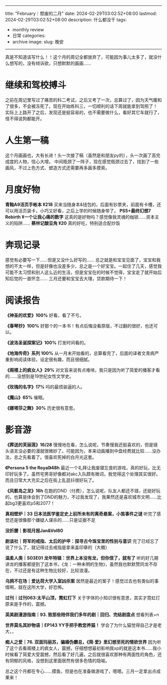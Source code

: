 
---
title: "February｜颓废的二月"
date: 2024-02-29T03:02:52+08:00
lastmod: 2024-02-29T03:02:52+08:00
description: 什么都没干
tags:
- monthly review 
- 日常
categories:
- archive
image: 
slug: 晚安
---
真是不知道该写什么！！这个月的周记全都放弃了，可能因为事儿太多了，就没什么想写的，没有倾诉欲，只想默默的画画……
# 继续和驾校搏斗
之前在周记里写过了痛苦的科二考试，之后又考了一次，总算过了，因为天气暖和了很多，不会被冻死了。现在开始练科三，一切顺利的话下周就能拿到驾照了！
实际上上路开了之后，发现还是挺容易的，也不需要做什么，看好其它车就行了，怪不得说狗都能开。
# 人生第一稿
这个月画画也，大有长进！头一次接了稿（虽然是和朋友py的），头一次画了高完成度的人物，信心大增。
中间瓶颈了一阵子，现在感觉瓶颈过去了，找到了一些画风，不过上色方式、塑造方式还需要再多画多摸索。
# 月度好物
**青釉A9活页手帐本 ¥218** 买来当随身本&钱包的，后面有钞票夹，前面有卡槽，还可以用活页装卡，小巧又好看，之后上学的时候随身带了。
**PS5+最终幻想7 Rebirth ¥一个让我心痛的数字** 这真的是好物吗？感觉像我灵魂的枷锁……资本主义的陷阱……
**蔡林记酸豆角 ¥20** 真的好吃，特别适合配炒饭
# 奔现记录
感觉有必要写一下……但是又没什么好写的……
总之就是和宝宝见面了，宝宝和我想的不太一样，但是好像也没差多少，总之是一个好宝宝。一起住了几天，感觉我可能不太习惯和别人这么近的生活，但是宝宝在的时候不觉得，宝宝走了就开始后知后觉的一直怀念……
三月还要和宝宝去大理，贷款期待一下！
# 阅读报告

**《神圣的欢爱》100%**
好看，看了不亏。

**《春琴抄》100%**
好那个的一本书！有点后悔没看原版，不过翻的很好，也还可以。

**《波洛圣诞探案记》100%**
打发时间看的。

**《地海传奇》系列 100%**
从一月末开始看的，总算看完了，后面的译者文青病严重影响阅读体验，设定很有趣，而且很细腻。

**《阁楼上的疯女人》29%**
对文盲来说有点难啃，我只是因为听了简爱的播客才看的……没想到是19世纪女性文学史。

**《玫瑰的名字》17%**
吗的最烦装逼的人。

**《魔山》65%**
催眠。

**《娜塔莎之舞》30%**
历史很有意思。

# 影音游

**《葬送的芙丽莲》16/28**
慢慢地在看，怎么说呢，节奏慢我还挺喜欢的，但是镜头语言没必要的漫就很微妙了。可能因为，本来动画播到中盘经费就比较……没办法，总之先看着了。很喜欢死掉的白月光这套。

**《Persona 5 the Royal》48h**
最近一个礼拜让我废寝忘食的游戏，真的好玩，比无印好玩多了。虽然宅男哥好像都对akc入队颇有微词，我觉得这个处理其实很好。而且日常大大充实之后在街上乱逛抖很好玩了。

**《风骸岛之龙》16h**
在跑的DND（付费），怎么说呢，队友人都还不错，还挺好玩的，也算是体会到了DND的魅力，不过我发现了，我果然还是喜欢城市文明……比起bg3更喜欢p5和2077！

**真相壁炉｜33 日本法医学鉴定史上前所未有的离奇悬案，小笛事件之谜**
听完了感觉还是很像那个嫌疑人谋杀的……只是证据不足

**没折腰｜影视月报Jan&Vol80**

**剧谈社｜将军的戒指、太后的护甲：探寻古今珠宝里的性别与意识**
完了已经忘了说了什么了，就记得过去戒指是拿来盖印章的（大概）

**温柔人类｜S03E01 龙年特辑：世界上本没有龙，但你信了，就有了**
听的好几期讲龙的播客都提到了这本书，《龙：一种未明的生物》，虽然我也默默赞同龙不存在，不过还是有这种生物比较好，比较浪漫。

**乌鸦不在场｜爱达荷大学入室凶杀案**
居然是最近的案子！感觉过去也有类似的事情啊，就在这所大学，好恐怖。

**过刊｜过刊063:太平山顶，霓虹灯下**
关于字体的小知识很有意思，其实才霓虹灯原来是手作的，震撼。

**英美剧漫游指南｜93. 致那些陪伴我们多年的剧｜回归、完结剧盘点**
想看列表+n

**世界莫名其妙物语｜EP143 YY手把手教您养猫！**
学会了为什么猫觉得自己才是老大，，

**痴人之爱｜76. 双面玛丽苏，骗婚伪霸总，《简·爱》里幻想至死的情欲世界**
因为听了这个去看阁楼上的疯女人，震撼，仔细想想最初影响我xp的就是这本书……我小时候看了简爱大受震撼，然后看了好几遍，之后就很喜欢那种有两面性的角色，还有阴郁的风格，没想到这里面居然有很多色情的隐喻。

总之这个月都在专心……摸鱼，但是也在准备做游戏了，嗯嗯。三月一定拿出点成果来！

